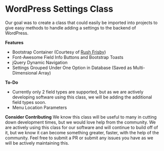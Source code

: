 # WordPress Settings Class
Our goal was to create a class that could easily be imported into projects to give easy methods to handle adding a settings to the backend of WordPress.

**Features**
- Bootstrap Container (Courtesy of [Rush Frisby](https://rushfrisby.com/using-bootstrap-in-wordpress-admin-panel))
- Font-Awesome Field Info Buttons and Bootstrap Toasts
- jQuery Dynamic Navigation
- Settings Grouped Under One Option in Database (Saved as Multi-Dimensional Array)

**To-Do**
- Currently only 2 field types are supported, but as we are actively developing software using this class, we will be adding the additional field types soon.
- Menu Location Parameters

**Consider Contributing**
We know this class will be useful to many in cutting down development times, but we would love help from the community. We are actively using this class for our software and will continue to build off of it, but we know it can become something greater, faster, with the help of the community. Feel free to submit a PR or submit any issues you have as we will be actively maintaining this.
